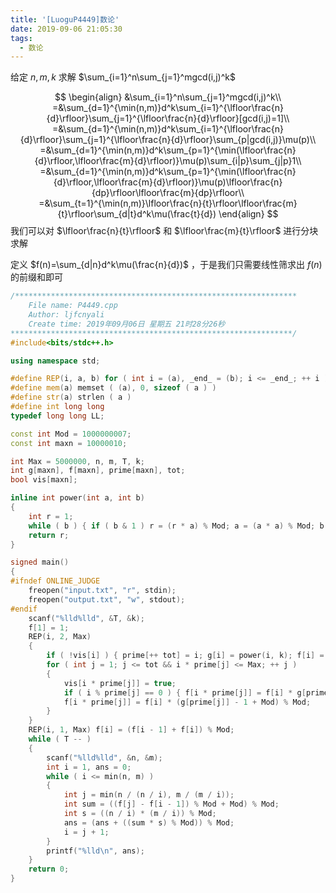 ```yaml
---
title: '[LuoguP4449]数论'
date: 2019-09-06 21:05:30
tags:
  - 数论
---
```


给定 $n,m,k$ 求解 $\sum_{i=1}^n\sum_{j=1}^mgcd(i,j)^k$

<!-- more -->
$$
\begin{align}
&\sum_{i=1}^n\sum_{j=1}^mgcd(i,j)^k\\
=&\sum_{d=1}^{\min(n,m)}d^k\sum_{i=1}^{\lfloor\frac{n}{d}\rfloor}\sum_{j=1}^{\lfloor\frac{n}{d}\rfloor}[gcd(i,j)=1]\\
=&\sum_{d=1}^{\min(n,m)}d^k\sum_{i=1}^{\lfloor\frac{n}{d}\rfloor}\sum_{j=1}^{\lfloor\frac{n}{d}\rfloor}\sum_{p|gcd(i,j)}\mu(p)\\
=&\sum_{d=1}^{\min(n,m)}d^k\sum_{p=1}^{\min(\lfloor\frac{n}{d}\rfloor,\lfloor\frac{m}{d}\rfloor)}\mu(p)\sum_{i|p}\sum_{j|p}1\\
=&\sum_{d=1}^{\min(n,m)}d^k\sum_{p=1}^{\min(\lfloor\frac{n}{d}\rfloor,\lfloor\frac{m}{d}\rfloor)}\mu(p)\lfloor\frac{n}{dp}\rfloor\lfloor\frac{m}{dp}\rfloor\\
=&\sum_{t=1}^{\min(n,m)}\lfloor\frac{n}{t}\rfloor\lfloor\frac{m}{t}\rfloor\sum_{d|t}d^k\mu(\frac{t}{d})
\end{align}
$$
我们可以对 $\lfloor\frac{n}{t}\rfloor$ 和 $\lfloor\frac{m}{t}\rfloor$ 进行分块求解

定义 $f(n)=\sum_{d|n}d^k\mu(\frac{n}{d})$ ，于是我们只需要线性筛求出 $f(n)$ 的前缀和即可

```cpp
/***************************************************************
	File name: P4449.cpp
	Author: ljfcnyali
	Create time: 2019年09月06日 星期五 21时28分26秒
***************************************************************/
#include<bits/stdc++.h>

using namespace std;

#define REP(i, a, b) for ( int i = (a), _end_ = (b); i <= _end_; ++ i ) 
#define mem(a) memset ( (a), 0, sizeof ( a ) ) 
#define str(a) strlen ( a ) 
#define int long long
typedef long long LL;

const int Mod = 1000000007;
const int maxn = 10000010;

int Max = 5000000, n, m, T, k;
int g[maxn], f[maxn], prime[maxn], tot;
bool vis[maxn];

inline int power(int a, int b)
{
    int r = 1;
    while ( b ) { if ( b & 1 ) r = (r * a) % Mod; a = (a * a) % Mod; b >>= 1; }
    return r;
}

signed main()
{
#ifndef ONLINE_JUDGE
    freopen("input.txt", "r", stdin);
    freopen("output.txt", "w", stdout);
#endif
    scanf("%lld%lld", &T, &k);
    f[1] = 1;
    REP(i, 2, Max)
    {
        if ( !vis[i] ) { prime[++ tot] = i; g[i] = power(i, k); f[i] = (g[i] - 1 + Mod) % Mod; }
        for ( int j = 1; j <= tot && i * prime[j] <= Max; ++ j )
        {
            vis[i * prime[j]] = true;
            if ( i % prime[j] == 0 ) { f[i * prime[j]] = f[i] * g[prime[j]] % Mod; break ; }
            f[i * prime[j]] = f[i] * (g[prime[j]] - 1 + Mod) % Mod;
        }
    }
    REP(i, 1, Max) f[i] = (f[i - 1] + f[i]) % Mod;
    while ( T -- ) 
    {
        scanf("%lld%lld", &n, &m);
        int i = 1, ans = 0;
        while ( i <= min(n, m) )
        {
            int j = min(n / (n / i), m / (m / i));
            int sum = ((f[j] - f[i - 1]) % Mod + Mod) % Mod;
            int s = ((n / i) * (m / i)) % Mod;
            ans = (ans + ((sum * s) % Mod)) % Mod;
            i = j + 1;
        }
        printf("%lld\n", ans);
    }
    return 0;
}
```
